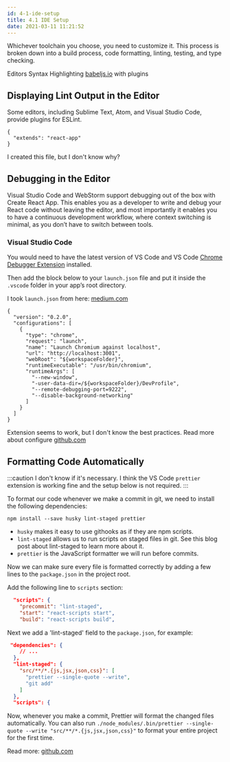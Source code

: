 ```yaml
---
id: 4-1-ide-setup
title: 4.1 IDE Setup
date: 2021-03-11 11:21:52
---
```


Whichever toolchain you choose, you need to customize it. This process is broken down into a build process, code formatting, linting, testing, and type checking.

Editors Syntax Highlighting <a href='https://babeljs.io/docs/en/editors/' class='external'>babeljs.io</a> with plugins

## Displaying Lint Output in the Editor

Some editors, including Sublime Text, Atom, and Visual Studio Code, provide plugins for ESLint.

```
{
  "extends": "react-app"
}
```

I created this file, but I don't know why?

## Debugging in the Editor

Visual Studio Code and WebStorm support debugging out of the box with Create React App. This enables you as a developer to write and debug your React code without leaving the editor, and most importantly it enables you to have a continuous development workflow, where context switching is minimal, as you don’t have to switch between tools.

### Visual Studio Code

You would need to have the latest version of VS Code and VS Code [Chrome Debugger Extension](https://marketplace.visualstudio.com/items?itemName=msjsdiag.debugger-for-chrome) installed.

Then add the block below to your `launch.json` file and put it inside the `.vscode` folder in your app’s root directory.

I took `launch.json` from here: <a href='https://medium.com/@JSantaCL/how-to-debug-an-angular-app-using-vs-code-and-chromium-7eb60b0b0cee' class='external'>medium.com</a>

```
{
  "version": "0.2.0",
  "configurations": [
    {
      "type": "chrome",
      "request": "launch",
      "name": "Launch Chromium against localhost",
      "url": "http://localhost:3001",
      "webRoot": "${workspaceFolder}",
      "runtimeExecutable": "/usr/bin/chromium",
      "runtimeArgs": [
        "--new-window",
        "-user-data-dir=/${workspaceFolder}/DevProfile",
        "--remote-debugging-port=9222",
        "--disable-background-networking"
      ]
    }
  ]
}
```

Extension seems to work, but I don't know the best practices. Read more about configure <a href='https://github.com/Microsoft/vscode-chrome-debug/blob/master/README.md#troubleshooting' class='external'>github.com</a>

## Formatting Code Automatically

:::caution
I don't know if it's necessary. I think the VS Code `prettier` extension is working fine and the setup below is not required.
:::

To format our code whenever we make a commit in git, we need to install the following dependencies:

```
npm install --save husky lint-staged prettier
```

- `husky` makes it easy to use githooks as if they are npm scripts.
- `lint-staged` allows us to run scripts on staged files in git. See this blog post about lint-staged to learn more about it.
- `prettier` is the JavaScript formatter we will run before commits.

Now we can make sure every file is formatted correctly by adding a few lines to the `package.json` in the project root.

Add the following line to `scripts` section:

```json {2}
  "scripts": {
    "precommit": "lint-staged",
    "start": "react-scripts start",
    "build": "react-scripts build",
```

Next we add a 'lint-staged' field to the `package.json`, for example:

```json {4-9}
 "dependencies": {
    // ...
  },
  "lint-staged": {
    "src/**/*.{js,jsx,json,css}": [
      "prettier --single-quote --write",
      "git add"
    ]
  },
  "scripts": {
```

Now, whenever you make a commit, Prettier will format the changed files automatically. You can also run `./node_modules/.bin/prettier --single-quote --write "src/**/*.{js,jsx,json,css}"` to format your entire project for the first time.

Read more: <a href='https://github.com/PaPa31/react-complete-guide' class='external'>github.com</a>
